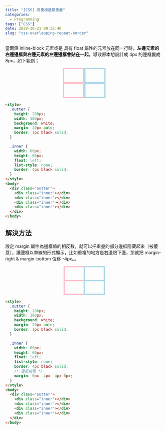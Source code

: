 ```yaml
---
title: "[CSS] 將重複邊框重疊"
categories:
  - Programming
tags: ["CSS"]
date: 2020-10-21 09:38:46
slug: "css-overlapping-repeat-border"
---
```


當兩個 inline-block 元素或是 具有 float 屬性的元素放在同一行時，**左邊元素的右邊邊框與右邊元素的左邊邊框會貼在一起**，導致原本想設計成 4px 的邊框變成 8px，如下範例；

<!--more-->

<ul style="height: 96px; width: 136px; margin: 10px auto; padding:0px;">
	<li style="width: 60px; height: 40px; float: left; list-style: none; border: 4px pink solid; padding: 0px;"></li>
	<li style="width: 60px; height: 40px; float: left; list-style: none; border: 4px lightblue solid; padding: 0px;"></li>
	<li style="width: 60px; height: 40px; float: left; list-style: none; border: 4px pink solid; padding: 0px;"></li>
	<li style="width: 60px; height: 40px; float: left; list-style: none; border: 4px lightblue solid; padding: 0px;"></li>
</ul>

```html
<style>
  .outter {
    height: 200px;
    width: 180px;
    background: white;
    margin: 20px auto;
    border: 1px black solid;
  }

  .inner {
    width: 60px;
    height: 60px;
    float: left;
    list-style: none;
    border: 4px black solid;
  }
</style>
<body>
  <div class="outter">
    <div class="inner"></div>
    <div class="inner"></div>
    <div class="inner"></div>
    <div class="inner"></div>
  </div>
</body>
```

## 解決方法

設定 margin 屬性為邊框值的相反數，就可以把重疊的部分邊框隱藏起來（被覆蓋），讓邊框以單線的形式顯示，比如重複的地方是右邊跟下邊，那就把 margin-right & margin-bottom 位移 -4px。。

<ul style="height: 92px; width: 132px; margin: 10px auto; padding:0px;">
	<li style="width: 60px; height: 40px; float: left; list-style: none; border: 4px pink solid; padding: 0px; margin: 0px -4px -4px 0px;"></li>
	<li style="width: 60px; height: 40px; float: left; list-style: none; border: 4px lightblue solid; padding: 0px; margin: 0px -4px -4px 0px;"></li>
	<li style="width: 60px; height: 40px; float: left; list-style: none; border: 4px pink solid; padding: 0px; margin: 0px -4px -4px 0px;"></li>
	<li style="width: 60px; height: 40px; float: left; list-style: none; border: 4px lightblue solid; padding: 0px; margin: 0px -4px -4px 0px;"></li>
</ul>

```html
<style>
  .outter {
    height: 200px;
    width: 180px;
    background: white;
    margin: 20px auto;
    border: 1px black solid;
  }

  .inner {
    width: 60px;
    height: 60px;
    float: left;
    list-style: none;
    border: 4px black solid;
    /* 邊框處理 */
    margin: 0px -4px -4px 0px;
  }
</style>
<body>
  <div class="outter">
    <div class="inner"></div>
    <div class="inner"></div>
    <div class="inner"></div>
    <div class="inner"></div>
  </div>
</body>
```
